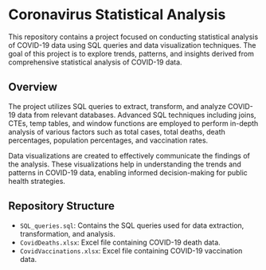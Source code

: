 # Coronavirus Statistical Analysis

This repository contains a project focused on conducting statistical analysis of COVID-19 data using SQL queries and data visualization techniques. The goal of this project is to explore trends, patterns, and insights derived from comprehensive statistical analysis of COVID-19 data.

## Overview

The project utilizes SQL queries to extract, transform, and analyze COVID-19 data from relevant databases. Advanced SQL techniques including joins, CTEs, temp tables, and window functions are employed to perform in-depth analysis of various factors such as total cases, total deaths, death percentages, population percentages, and vaccination rates.

Data visualizations are created to effectively communicate the findings of the analysis. These visualizations help in understanding the trends and patterns in COVID-19 data, enabling informed decision-making for public health strategies.

## Repository Structure

- `SQL_queries.sql`: Contains the SQL queries used for data extraction, transformation, and analysis.
- `CovidDeaths.xlsx`: Excel file containing COVID-19 death data.
- `CovidVaccinations.xlsx`: Excel file containing COVID-19 vaccination data.
